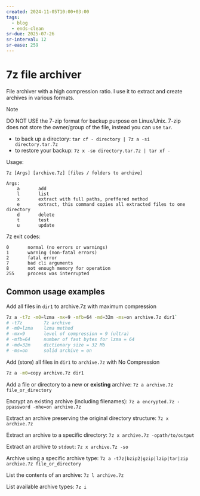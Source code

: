 ```yaml
---
created: 2024-11-05T10:00+03:00
tags:
  - blog
  - ends-clean
sr-due: 2025-07-26
sr-interval: 12
sr-ease: 259
---
```


# 7z file archiver

File archiver with a high compression ratio. I use it to extract and create archives in various formats.

> [!NOTE]
> DO NOT USE the 7-zip format for backup purpose on Linux/Unix. 7-zip does not store the owner/group of the file, instead you can use `tar`.
>
> - to back up a directory: `tar cf - directory | 7z a -si directory.tar.7z`
> - to restore your backup: `7z x -so directory.tar.7z | tar xf -`

Usage:

    7z [Args] [archive.7z] [files / folders to archive]

    Args:
        a       add
        l       list
        x       extract with full paths, preffered method
        e       extract, this command copies all extracted files to one directory
        d       delete
        t       test
        u       update

7z exit codes:

    0       normal (no errors or warnings)
    1       warning (non-fatal errors)
    2       fatal error
    7       bad cli arguments
    8       not enough memory for operation
    255     process was interrupted

## Common usage examples

Add all files in `dir1` to archive.7z with maximum compression

```sh
7z a -t7z -m0=lzma -mx=9 -mfb=64 -md=32m -ms=on archive.7z dir1`
# -t7z        7z archive
# -m0=lzma    lzma method
# -mx=9       level of compression = 9 (ultra)
# -mfb=64     number of fast bytes for lzma = 64
# -md=32m     dictionary size = 32 Mb
# -ms=on      solid archive = on
```

Add (store) all files in `dir1` to `archive.7z` with No Compression
```sh
7z a -m0=copy archive.7z dir1
```

Add a file or directory to a new or **existing** archive:
<span class="f"></span>
`7z a archive.7z file_or_directory`

Encrypt an existing archive (including filenames):
<span class="f"></span>
`7z a encrypted.7z -ppassword -mhe=on archive.7z`

Extract an archive preserving the original directory structure:
<span class="f"></span>
`7z x archive.7z`

Extract an archive to a specific directory:
<span class="f"></span>
`7z x archive.7z -opath/to/output`

Extract an archive to `stdout`:
<span class="f"></span>
`7z x archive.7z -so`

Archive using a specific archive type:
<span class="f"></span>
`7z a -t7z|bzip2|gzip|lzip|tar|zip archive.7z file_or_directory`

List the contents of an archive:
<span class="f"></span>
`7z l archive.7z`

List available archive types:
<span class="f"></span>
`7z i`